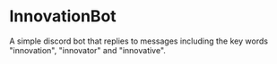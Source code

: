 # InnovationBot

A simple discord bot that replies to messages including the key words "innovation", "innovator" and "innovative".
